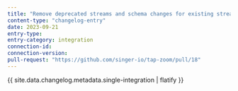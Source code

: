 ```yaml
---
title: "Remove deprecated streams and schema changes for existing streams"
content-type: "changelog-entry"
date: 2023-09-21
entry-type: 
entry-category: integration
connection-id: 
connection-version: 
pull-request: "https://github.com/singer-io/tap-zoom/pull/18"
---
```

{{ site.data.changelog.metadata.single-integration | flatify }}